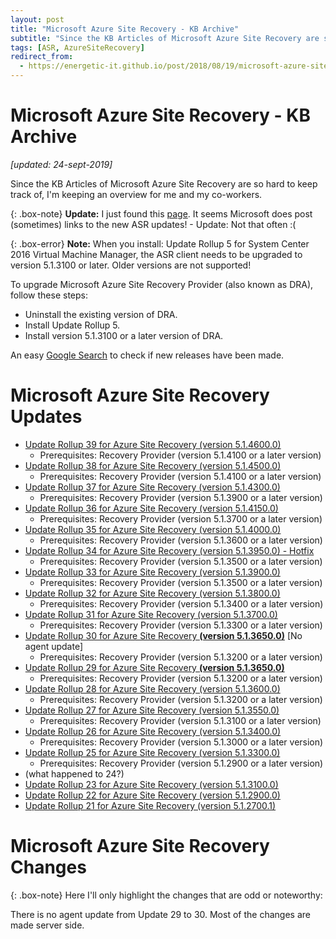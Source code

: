 ```yaml
---
layout: post
title: "Microsoft Azure Site Recovery - KB Archive"
subtitle: "Since the KB Articles of Microsoft Azure Site Recovery are so hard to keep track of, I'm keeping an overview for me and my co-workers."
tags: [ASR, AzureSiteRecovery]
redirect_from: 
  - https://energetic-it.github.io/post/2018/08/19/microsoft-azure-site-recovery-kb-archive.html
---
```


# Microsoft Azure Site Recovery - KB Archive

_[updated: 24-sept-2019]_

Since the KB Articles of Microsoft Azure Site Recovery are so hard to keep track of, I'm keeping an overview for me and my co-workers.

{: .box-note}
**Update:** I just found this [page](https://azure.microsoft.com/en-us/updates/?product=site-recovery). It seems Microsoft does post (sometimes) links to the new ASR updates! - Update: Not that often :(

{: .box-error}
**Note:** When you install: Update Rollup 5 for System Center 2016 Virtual Machine Manager, the ASR client needs to be upgraded to version 5.1.3100 or later. Older versions are not supported!

To upgrade Microsoft Azure Site Recovery Provider (also known as DRA), follow these steps:

- Uninstall the existing version of DRA.
- Install Update Rollup 5.
- Install version 5.1.3100 or a later version of DRA.

An easy [Google Search](https://www.google.com/search?q=Update+Rollup+*+for+Azure+Site+Recovery+site:https://support.microsoft.com/en-us/help&lr=&hl=en&source=lnt&tbs=sbd:1,qdr:y&sa=X&ved=0ahUKEwiT7fKn9qrbAhVRr6QKHeXNCc0QpwUIIA&biw=1920&bih=974) to check if new releases have been made.

# Microsoft Azure Site Recovery Updates

- [Update Rollup 39 for Azure Site Recovery (version 5.1.4600.0)](https://support.microsoft.com/en-us/help/4517283/update-rollup-39-for-azure-site-recovery)
  - Prerequisites: Recovery Provider (version 5.1.4100 or a later version)
- [Update Rollup 38 for Azure Site Recovery (version 5.1.4500.0)](https://support.microsoft.com/en-us/help/4513507/update-rollup-38-for-azure-site-recovery)
  - Prerequisites: Recovery Provider (version 5.1.4100 or a later version)
- [Update Rollup 37 for Azure Site Recovery (version 5.1.4300.0)](https://support.microsoft.com/en-us/help/4508614/update-rollup-37-for-azure-site-recovery)
  - Prerequisites: Recovery Provider (version 5.1.3900 or a later version)
- [Update Rollup 36 for Azure Site Recovery (version 5.1.4150.0)](https://support.microsoft.com/en-us/help/4503156)
  - Prerequisites: Recovery Provider (version 5.1.3700 or a later version)
- [Update Rollup 35 for Azure Site Recovery (version 5.1.4000.0)](https://support.microsoft.com/en-us/help/4494485/update-rollup-35-for-azure-site-recovery)
  - Prerequisites: Recovery Provider (version 5.1.3600 or a later version)
- [Update Rollup 34 for Azure Site Recovery (version 5.1.3950.0) - Hotfix](https://support.microsoft.com/en-us/help/4490016/update-rollup-34-for-azure-site-recovery)
  - Prerequisites: Recovery Provider (version 5.1.3500 or a later version)
- [Update Rollup 33 for Azure Site Recovery (version 5.1.3900.0)](https://support.microsoft.com/en-us/help/4489582/update-rollup-33-for-azure-site-recovery)
  - Prerequisites: Recovery Provider (version 5.1.3500 or a later version)
- [Update Rollup 32 for Azure Site Recovery (version 5.1.3800.0)](https://support.microsoft.com/en-us/help/4485985/update-rollup-32-for-azure-site-recovery)
  - Prerequisites: Recovery Provider (version 5.1.3400 or a later version)
- [Update Rollup 31 for Azure Site Recovery (version 5.1.3700.0)](https://support.microsoft.com/en-us/help/4478871/update-rollup-31-for-azure-site-recovery)
  - Prerequisites: Recovery Provider (version 5.1.3300 or a later version)
- [Update Rollup 30 for Azure Site Recovery __(version 5.1.3650.0)__](https://support.microsoft.com/en-us/help/4468181/azure-site-recovery-update-rollup-30) [No agent update]
  - Prerequisites: Recovery Provider (version 5.1.3200 or a later version)
- [Update Rollup 29 for Azure Site Recovery __(version 5.1.3650.0)__](https://support.microsoft.com/en-us/help/4466466/update-rollup-29-for-azure-site-recovery)
  - Prerequisites: Recovery Provider (version 5.1.3200 or a later version)
- [Update Rollup 28 for Azure Site Recovery (version 5.1.3600.0)](https://support.microsoft.com/en-us/help/4460079/update-rollup-28-for-azure-site-recovery)
  - Prerequisites: Recovery Provider (version 5.1.3200 or a later version)
- [Update Rollup 27 for Azure Site Recovery (version 5.1.3550.0)](https://support.microsoft.com/en-us/help/4055712/update-rollup-27-for-azure-site-recovery)
  - Prerequisites: Recovery Provider (version 5.1.3100 or a later version)
- [Update Rollup 26 for Azure Site Recovery (version 5.1.3400.0)](https://support.microsoft.com/en-us/help/4344054/update-rollup-26-for-azure-site-recovery)
  - Prerequisites: Recovery Provider (version 5.1.3000 or a later version)
- [Update Rollup 25 for Azure Site Recovery (version 5.1.3300.0)](https://support.microsoft.com/en-us/help/4278275/update-rollup-25-for-azure-site-recovery)
  - Prerequisites: Recovery Provider (version 5.1.2900 or a later version)
- (what happened to 24?)
- [Update Rollup 23 for Azure Site Recovery (version 5.1.3100.0)](https://support.microsoft.com/en-us/help/4091311/update-rollup-23-for-azure-site-recovery)
- [Update Rollup 22 for Azure Site Recovery (version 5.1.2900.0)](https://support.microsoft.com/en-us/help/4072852/update-rollup-22-for-azure-site-recovery)
- [Update Rollup 21 for Azure Site Recovery (version 5.1.2700.1)](https://support.microsoft.com/en-us/help/4051380/update-rollup-21-for-azure-site-recovery)

# Microsoft Azure Site Recovery Changes

{: .box-note}
Here I'll only highlight the changes that are odd or noteworthy:

There is no agent update from Update 29 to 30. Most of the changes are made server side.